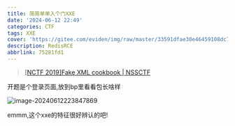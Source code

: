 ```yaml
---
title: 简简单单入个门XXE
date: '2024-06-12 22:49'
categories: CTF
tags: XXE
cover: 'https://gitee.com/eviden/img/raw/master/33591dfae30e46459108dc785e1217a9.png'
description: RedisRCE
abbrlink: 75281fd1
---
```


> [[NCTF 2019\]Fake XML cookbook | NSSCTF](https://www.nssctf.cn/problem/1256)

开题是个登录页面,放到bp里看看包长啥样

![image-20240612223847869](https://gitee.com/eviden/img/raw/master/image-20240612223847869.png)

emmm,这个xxe的特征很好辨认的吧!

